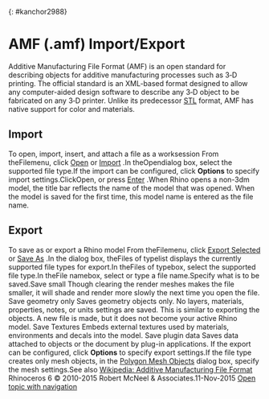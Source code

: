 ---
---

{: #kanchor2988}
# AMF (.amf) Import/Export
Additive Manufacturing File Format (AMF) is an open standard for describing objects for additive manufacturing processes such as 3&#8209;D printing. The official standard is an XML-based format designed to allow any computer-aided design software to describe any 3&#8209;D object to be fabricated on any 3&#8209;D printer. Unlike its predecessor [STL](stereolithography-stl-import-export.html) format, AMF has native support for color and materials.

## Import
To open, import, insert, and attach a file as a worksession
From theFilemenu, click [Open](open.html) or [Import](import.html) .In theOpendialog box, select the supported file type.If the import can be configured, click **Options** to specify import settings.ClickOpen, or press [Enter](enter-key.html) .When Rhino opens a non-3dm model, the title bar reflects the name of the model that was opened. When the model is saved for the first time, this model name is entered as the file name.
## Export
To save as or export a Rhino model
From theFilemenu, click [Export Selected](export.html) or [Save As](save.html#saveas) .In the dialog box, theFiles of typelist displays the currently supported file types for export.In theFiles of typebox, select the supported file type.In theFile namebox, select or type a file name.Specify what is to be saved.Save small
Though clearing the render meshes makes the file smaller, it will shade and render more slowly the next time you open the file.
Save geometry only
Saves geometry objects only. No layers, materials, properties, notes, or units settings are saved.
This is similar to exporting the objects. A new file is made, but it does not become your active Rhino model.
Save Textures
Embeds external textures used by materials, environments and decals into the model.
Save plugin data
Saves data attached to objects or the document by plug-in applications.
If the export can be configured, click **Options** to specify export settings.If the file type creates only mesh objects, in the [Polygon Mesh Objects](polygon-mesh-simple-options.html) dialog box, specify the mesh settings.See also
 [Wikipedia: Additive Manufacturing File Format](http://en.wikipedia.org/wiki/Additive_Manufacturing_File_Format) 
&#160;
&#160;
Rhinoceros 6 © 2010-2015 Robert McNeel &amp; Associates.11-Nov-2015
 [Open topic with navigation](amf-import-export.html) 

